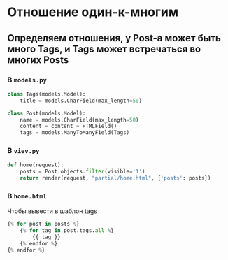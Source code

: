# Отношение один-к-многим

## Определяем отношения, у Post-а может быть много Tags, и Tags может встречаться во многих Posts

### В `models.py`

```python
class Tags(models.Model):
    title = models.CharField(max_length=50)

class Post(models.Model):
    name = models.CharField(max_length=50)
    content = content = HTMLField()
    tags = models.ManyToManyField(Tags)
```

### В `viev.py`

```python
def home(request):
    posts = Post.objects.filter(visible='1')
    return render(request, "partial/home.html", {'posts': posts})
```

### В `home.html`

Чтобы вывести в шаблон tags  

```python
{% for post in posts %}
    {% for tag in post.tags.all %}
        {{ tag }}
    {% endfor %}
{% endfor %}
```
